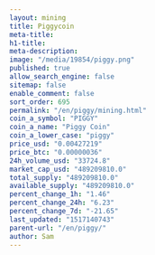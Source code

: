 ```yaml
---
layout: mining
title: Piggycoin
meta-title: 
h1-title: 
meta-description: 
image: "/media/19854/piggy.png"
published: true
allow_search_engine: false
sitemap: false
enable_comment: false
sort_order: 695
permalink: "/en/piggy/mining.html"
coin_a_symbol: "PIGGY"
coin_a_name: "Piggy Coin"
coin_a_lower_case: "piggy"
price_usd: "0.00427219"
price_btc: "0.00000036"
24h_volume_usd: "33724.8"
market_cap_usd: "489209810.0"
total_supply: "489209810.0"
available_supply: "489209810.0"
percent_change_1h: "1.46"
percent_change_24h: "6.23"
percent_change_7d: "-21.65"
last_updated: "1517140743"
parent-url: "/en/piggy/"
author: Sam
---
```


